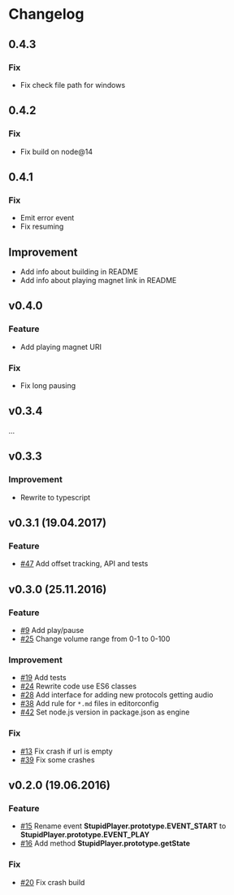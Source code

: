 # Changelog

## 0.4.3

### Fix

* Fix check file path for windows

## 0.4.2

### Fix

* Fix build on node@14

## 0.4.1

### Fix

* Emit error event
* Fix resuming

## Improvement

* Add info about building in README
* Add info about playing magnet link in README

## v0.4.0

### Feature

* Add playing magnet URI

### Fix

* Fix long pausing

## v0.3.4

...

## v0.3.3

### Improvement

* Rewrite to typescript

## v0.3.1 (19.04.2017)

### Feature
* [#47](https://github.com/kicumkicum/stupid-player/issues/47)
Add offset tracking, API and tests

## v0.3.0 (25.11.2016)

### Feature
* [#9](https://github.com/kicumkicum/stupid-player/issues/9)
Add play/pause
* [#25](https://github.com/kicumkicum/stupid-player/issues/25)
Change volume range from 0-1 to 0-100

### Improvement
* [#19](https://github.com/kicumkicum/stupid-player/issues/19)
Add tests
* [#24](https://github.com/kicumkicum/stupid-player/issues/24)
Rewrite code use ES6 classes
* [#28](https://github.com/kicumkicum/stupid-player/issues/28)
Add interface for adding new protocols getting audio
* [#38](https://github.com/kicumkicum/stupid-player/issues/38)
Add rule for `*.md` files in editorconfig
* [#42](https://github.com/kicumkicum/stupid-player/issues/42)
Set node.js version in package.json as engine

### Fix
* [#13](https://github.com/kicumkicum/stupid-player/issues/13)
Fix crash if url is empty
* [#39](https://github.com/kicumkicum/stupid-player/issues/39)
Fix some crashes

## v0.2.0 (19.06.2016)

### Feature
* [#15](https://github.com/kicumkicum/stupid-player/issues/15)
Rename event **StupidPlayer.prototype.EVENT_START** to **StupidPlayer.prototype.EVENT_PLAY**
* [#16](https://github.com/kicumkicum/stupid-player/issues/16)
Add method **StupidPlayer.prototype.getState**

### Fix
* [#20](https://github.com/kicumkicum/stupid-player/issues/20)
Fix crash build
